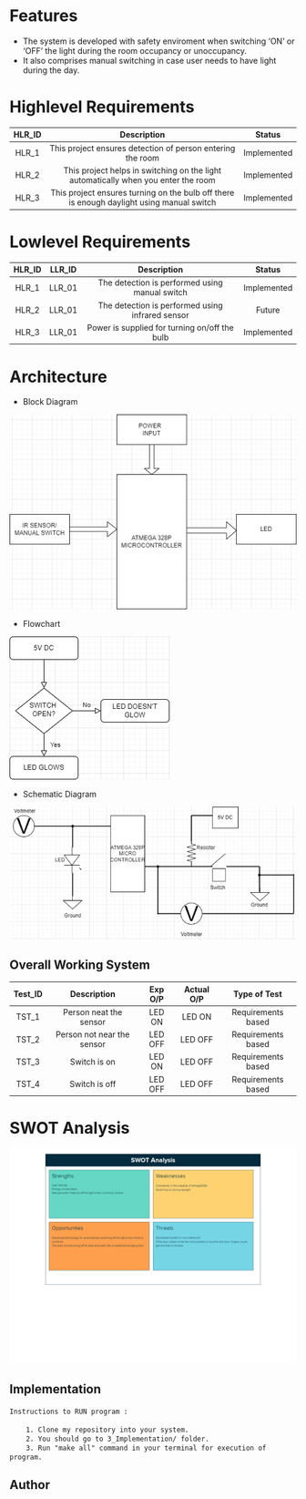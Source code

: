 
# Features
* The system is developed with safety enviroment when switching ‘ON’ or ‘OFF’ the light during the room occupancy or unoccupancy.
* It also comprises manual switching in case user needs to have light during the day.
   
# Highlevel Requirements
|HLR_ID|Description|Status|
|:--:|:--:|:--:|
|HLR_1|This project ensures detection of person entering the room|Implemented|
|HLR_2|This project helps in switching on the light automatically when you enter the room|Implemented|
|HLR_3|This project ensures turning on the bulb off there is enough daylight using manual switch|Implemented|

    
# Lowlevel Requirements
|HLR_ID|LLR_ID|Description|Status|
|:--:|:--:|:--:|:--:|
|HLR_1|LLR_01|The detection is performed using manual switch|Implemented|
|HLR_2|LLR_01|The detection is performed using infrared sensor|Future|
|HLR_3|LLR_01|Power is supplied for turning on/off the bulb|Implemented|

# Architecture

* Block Diagram

![Block Diagram](https://github.com/hpsanjana20/M2_Door_Sensor/blob/main/2_Design/block_diagram.png)

* Flowchart

![Flowchart](https://github.com/hpsanjana20/M2_Door_Sensor/blob/main/2_Design/flowchart.png)

* Schematic Diagram

![Schematic Diagram](https://github.com/hpsanjana20/M2_Door_Sensor/blob/main/2_Design/schematic_diagram.png)

## Overall Working System

|Test_ID|Description|Exp O/P|Actual O/P|Type of Test|
|:--:|:--:|:--:|:--:|:--:|
|TST_1|Person neat the sensor|LED ON|LED ON|Requirements based|
|TST_2|Person not near the sensor|LED OFF|LED OFF|Requirements based|
|TST_3|Switch is on|LED ON|LED OFF|Requirements based|
|TST_4|Switch is off|LED OFF|LED OFF|Requirements based|


# SWOT Analysis
![](https://github.com/hpsanjana20/M2_Door_Sensor/blob/main/6_Output/swot_analysis.png)

## Implementation
    Instructions to RUN program :
    
        1. Clone my repository into your system.
        2. You should go to 3_Implementation/ folder.
        3. Run "make all" command in your terminal for execution of program.
        
## Author

